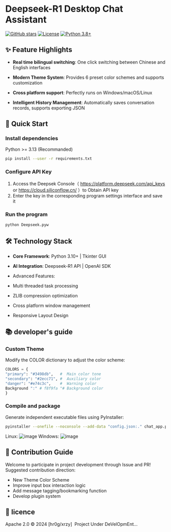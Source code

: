 # Deepseek-R1 Desktop Chat Assistant 
[![GitHub stars](https://img.shields.io/github/stars/hr0g/siliconflow-Deepseek-R1?style=for-the-badge)](https://github.com/hr0g/siliconflow-Deepseek-R1)
[![License](https://img.shields.io/badge/License-Apache_2.0-blue.svg?style=for-the-badge)](https://opensource.org/licenses/Apache-2.0)
[![Python 3.8+](https://img.shields.io/badge/Python-3.8%2B-blue.svg?style=for-the-badge&logo=python)](https://www.python.org/)

##  ✨  Feature Highlights
- **Real time bilingual switching**: One click switching between Chinese and English interfaces

- **Modern Theme System**: Provides 6 preset color schemes and supports customization

- **Cross platform support**: Perfectly runs on Windows/macOS/Linux

- **Intelligent History Management**: Automatically saves conversation records, supports exporting JSON
##  🚀  Quick Start
### Install dependencies
Python >= 3.13 (Recommanded)      
```bash
pip install --user -r requirements.txt
```
### Configure API Key
1. Access the Deepsek Console（ https://platform.deepseek.com/api_keys or https://cloud.siliconflow.cn/ ）to Obtain API key
2. Enter the key in the corresponding program settings interface and save it
### Run the program
```bash
python Deepseek.pyw
```
##  🛠  Technology Stack
- **Core Framework**: Python 3.10+ | Tkinter GUI

- **AI Integration**: Deepseek-R1 API | OpenAI SDK

- Advanced Features:

- Multi threaded task processing

- ZLIB compression optimization

- Cross platform window management

- Responsive Layout Design
##  📚  developer's guide
### Custom Theme
Modify the COLOR dictionary to adjust the color scheme:
```python
COLORS = {
"primary": "#3498db",   #  Main color tone
"secondary": "#2ecc71", #  Auxiliary color
"danger": "#e74c3c",    #  Warning color
Background ":" # f8f9fa "# Background color
}
```
### Compile and package
Generate independent executable files using PyInstaller:
```bash
pyinstaller --onefile --noconsole --add-data "config.json:." chat_app.py
```
Linux:
![image](https://github.com/user-attachments/assets/3ad9bc7a-f0f2-4f9f-a6ea-0f9d7836dd57)
Windows:
![image](https://github.com/user-attachments/assets/daaad05e-85e9-4f54-a01c-61645de2a58a)



##  🤝  Contribution Guide
Welcome to participate in project development through Issue and PR! Suggested contribution direction:
- New Theme Color Scheme
- Improve input box interaction logic
- Add message tagging/bookmarking function
- Develop plugin system
##  📜  licence
Apache 2.0  ©  2024 [hr0g/xrzy] 
Project Under DeVelOpmEnt...
